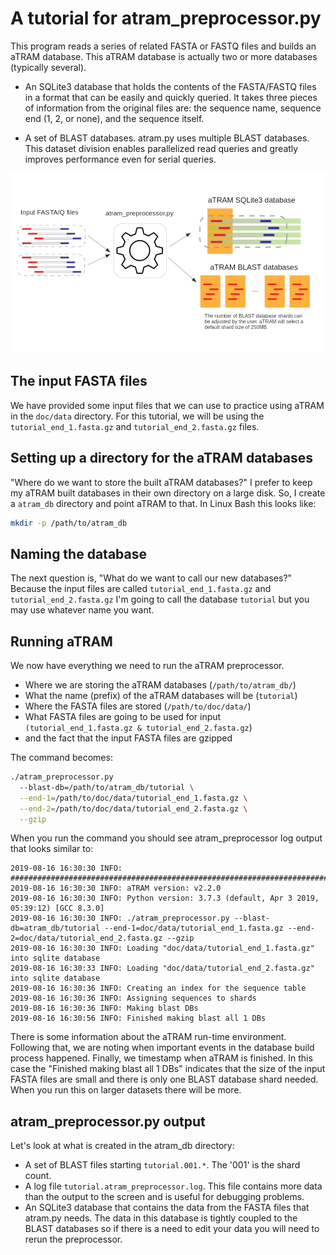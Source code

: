 # A tutorial for atram_preprocessor.py

This program reads a series of related FASTA or FASTQ files and builds an aTRAM database. This aTRAM database is actually two or more databases (typically several).

- An SQLite3 database that holds the contents of the FASTA/FASTQ files in a format that can be easily and quickly queried. It takes three pieces of information from the original files are: the sequence name, sequence end (1, 2, or none), and the sequence itself.


- A set of BLAST databases. atram.py uses multiple BLAST databases. This dataset division enables parallelized read queries and greatly improves performance even for serial queries.

![atram_preprocessor.py](images/atram_preprocessor.png "aTRAM pre-processor")

## The input FASTA files

We have provided some input files that we can use to practice using aTRAM in the `doc/data` directory. For this tutorial, we will be using the `tutorial_end_1.fasta.gz` and `tutorial_end_2.fasta.gz` files.

## Setting up a directory for the aTRAM databases

"Where do we want to store the built aTRAM databases?" I prefer to keep my aTRAM built databases in their own directory on a large disk. So, I create a `atram_db` directory and point aTRAM to that. In Linux Bash this looks like:

```bash
mkdir -p /path/to/atram_db
```

## Naming the database

The next question is, "What do we want to call our new databases?" Because the input files are called `tutorial_end_1.fasta.gz` and `tutorial_end_2.fasta.gz` I'm going to call the database `tutorial` but you may use whatever name you want.

## Running aTRAM

We now have everything we need to run the aTRAM preprocessor.
- Where we are storing the aTRAM databases (`/path/to/atram_db/`)
- What the name (prefix) of the aTRAM databases will be (`tutorial`)
- Where the FASTA files are stored (`/path/to/doc/data/`)
- What FASTA files are going to be used for input `(tutorial_end_1.fasta.gz & tutorial_end_2.fasta.gz`)
- and the fact that the input FASTA files are gzipped

The command becomes:

```bash
./atram_preprocessor.py
  --blast-db=/path/to/atram_db/tutorial \
  --end-1=/path/to/doc/data/tutorial_end_1.fasta.gz \
  --end-2=/path/to/doc/data/tutorial_end_2.fasta.gz \
  --gzip
```

When you run the command you should see atram_preprocessor log output that looks similar to:

```
2019-08-16 16:30:30 INFO: ################################################################################
2019-08-16 16:30:30 INFO: aTRAM version: v2.2.0
2019-08-16 16:30:30 INFO: Python version: 3.7.3 (default, Apr 3 2019, 05:39:12) [GCC 8.3.0]
2019-08-16 16:30:30 INFO: ./atram_preprocessor.py --blast-db=atram_db/tutorial --end-1=doc/data/tutorial_end_1.fasta.gz --end-2=doc/data/tutorial_end_2.fasta.gz --gzip
2019-08-16 16:30:30 INFO: Loading "doc/data/tutorial_end_1.fasta.gz" into sqlite database
2019-08-16 16:30:33 INFO: Loading "doc/data/tutorial_end_2.fasta.gz" into sqlite database
2019-08-16 16:30:36 INFO: Creating an index for the sequence table
2019-08-16 16:30:36 INFO: Assigning sequences to shards
2019-08-16 16:30:36 INFO: Making blast DBs
2019-08-16 16:30:56 INFO: Finished making blast all 1 DBs
```

There is some information about the aTRAM run-time environment. Following that, we are noting when important events in the database build process happened. Finally, we timestamp when aTRAM is finished. In this case the "Finished making blast all 1 DBs" indicates that the size of the input FASTA files are small and there is only one BLAST database shard needed. When you run this on larger datasets there will be more.

## atram_preprocessor.py output

Let's look at what is created in the atram_db directory:
- A set of BLAST files starting `tutorial.001.*`. The '001' is the shard count.
- A log file `tutorial.atram_preprocessor.log`. This file contains more data than the output to the screen and is useful for debugging problems.
- An SQLite3 database that contains the data from the FASTA files that atram.py needs. The data in this database is tightly coupled to the BLAST databases so if there is a need to edit your data you will need to rerun the preprocessor.

